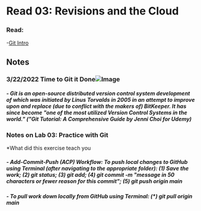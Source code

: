 # Read 03: Revisions and the Cloud
### Read:
-[Git Intro](https://blog.udemy.com/git-tutorial-a-comprehensive-guide/)


## Notes

### 3/22/2022 Time to Git it Done![Image](https://images.unsplash.com/photo-1618401471353-b98afee0b2eb?ixlib=rb-1.2.1&ixid=MnwxMjA3fDB8MHxwaG90by1wYWdlfHx8fGVufDB8fHx8&auto=format&fit=crop&w=1488&q=80)

##### - Git is an open-source distributed version control system development of which was initiated by Linus Torvalds in 2005 in an attempt to improve upon and replace (due to conflict with the makers of) BitKeeper. It has since become "one of the most utilized Version Control Systems in the world." ("Git Tutorial: A Comprehensive Guide by Jenni Choi for Udemy)

### Notes on Lab 03: Practice with Git
*What did this exercise teach you

##### - Add-Commit-Push (ACP) Workflow: To push local changes to GitHub using Terminal (after navigating to the appropriate folder): (1) Save the work; (2) git status; (3) git add; (4) git commit -m "message in 50 characters or fewer reason for this commit"; (5) git push origin main

##### - To pull work down locally from GitHub using Terminal: (*) git pull origin main 
